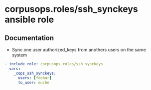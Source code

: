 # corpusops.roles/ssh_synckeys ansible role
## Documentation

- Sync one user authorized_keys from anothers users on the same system



```yaml
- include_role: corpusops.roles/ssh_synckeys
  vars:
    _cops_ssh_synckeys:
      users: [foobar]
      to_user: muche

```
